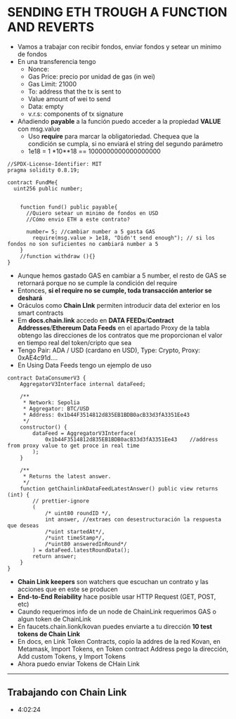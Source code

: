 # SENDING ETH TROUGH A FUNCTION AND REVERTS

- Vamos a trabajar con recibir fondos, enviar fondos y setear un minimo de fondos
- En una transferencia tengo 
  - Nonce: 
  - Gas Price: precio por unidad de gas (in wei) 
  - Gas Limit:  21000
  - To: address that the tx is sent to
  - Value amount of wei to send
  - Data: empty
  - v.r.s: components of tx signature
- Añadiendo **payable** a la función puedo acceder a la propiedad **VALUE** con msg.value
  - Uso **require** para marcar la obligatoriedad. Chequea que la condición se cumpla, si no enviará el string del segundo parámetro
  - 1e18 = 1 *10**18 == 1000000000000000000

~~~solidity
//SPDX-License-Identifier: MIT
pragma solidity 0.8.19;

contract FundMe{
  uint256 public number;

   
    function fund() public payable{
      //Quiero setear un minimo de fondos en USD
      //Cómo envio ETH a este contrato?
      
      number= 5; //cambiar number a 5 gasta GAS
        require(msg.value > 1e18, "Didn't send enough"); // si los fondos no son suficientes no cambiará number a 5
    }
    //function withdraw (){}
}
~~~

- Aunque hemos gastado GAS en cambiar a 5 number, el resto de GAS se retornará porque no se cumple la condición del require
- Entonces, **si el require no se cumple, toda transacción anterior se deshará**
- Oráculos como **Chain LInk** permiten introducir data del exterior en los smart contracts
- Em **docs.chain.link** accedo en **DATA FEEDs**/**Contract Addresses**/**Ethereum Data Feeds** en el apartado Proxy de la tabla obtengo las direcciones de los contratos que me proporcionan el valor en tiempo real del token/cripto que sea
- Tengo Pair: ADA / USD (cardano en USD), Type: Crypto, Proxy: 0xAE4c91d....
- En Using Data Feeds tengo un ejemplo de uso

~~~solidity
contract DataConsumerV3 {
    AggregatorV3Interface internal dataFeed;

    /**
     * Network: Sepolia
     * Aggregator: BTC/USD
     * Address: 0x1b44F3514812d835EB1BDB0acB33d3fA3351Ee43
     */
    constructor() {
        dataFeed = AggregatorV3Interface(
            0x1b44F3514812d835EB1BDB0acB33d3fA3351Ee43    //address from proxy value to get proce in real time
        );
    }

    /**
     * Returns the latest answer.
     */
    function getChainlinkDataFeedLatestAnswer() public view returns (int) {
        // prettier-ignore
        (
            /* uint80 roundID */,
            int answer, //extraes con desestructuración la respuesta que deseas
            /*uint startedAt*/,
            /*uint timeStamp*/,
            /*uint80 answeredInRound*/
        ) = dataFeed.latestRoundData();
        return answer;
    }
}
~~~

- **Chain Link keepers** son watchers que escuchan un contrato y las acciones que en este se producen
- **End-to-End Reiability** hace posible usar HTTP Request (GET, POST, etc)
- Caundo requerimos info de un node de ChainLink requerimos GAS o algun token de ChainLink
- En faucets.chain.lionk/kovan puedes enviarte a tu dirección **10 test tokens de Chain Link**
- En docs, en Link Token Contracts, copio la addres de la red Kovan, en Metamask, Import Tokens, en Token contract Address pego la dirección, Add custom Tokens, y Import Tokens
- Ahora puedo enviar Tokens de CHain Link
---------

## Trabajando con Chain Link

- 4:02:24